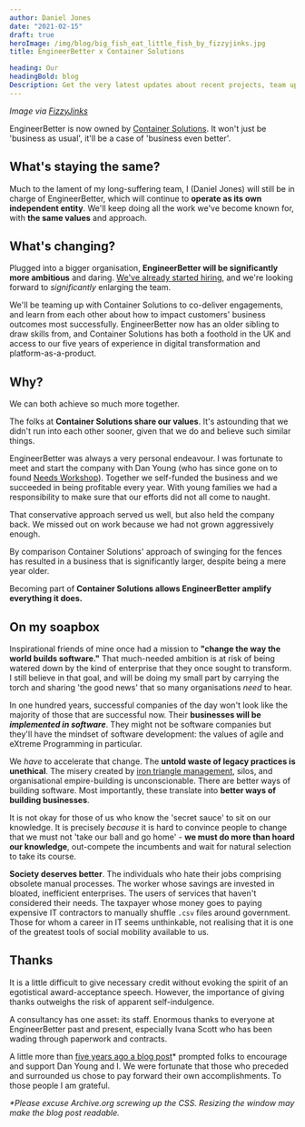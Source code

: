 ```yaml
---
author: Daniel Jones
date: "2021-02-15"
draft: true
heroImage: /img/blog/big_fish_eat_little_fish_by_fizzyjinks.jpg
title: EngineerBetter x Container Solutions

heading: Our
headingBold: blog
Description: Get the very latest updates about recent projects, team updates, thoughts and industry news from our team of EngineerBetter experts.
---
```


_Image via [FizzyJinks](https://www.deviantart.com/fizzyjinks/art/Big-fish-eat-Little-Fish-178970237)_

EngineerBetter is now owned by [Container Solutions](https://www.container-solutions.com). It won't just be 'business as usual', it'll be a case of 'business even better'.

## What's staying the same?

Much to the lament of my long-suffering team, I (Daniel Jones) will still be in charge of EngineerBetter, which will continue to **operate as its own independent entity**. We'll keep doing all the work we've become known for, with **the same values** and approach.

## What's changing?

Plugged into a bigger organisation, **EngineerBetter will be significantly more ambitious** and daring. [We've already started hiring](https://www.linkedin.com/in/cagiti/), and we're looking forward to _significantly_ enlarging the team.

We'll be teaming up with Container Solutions to co-deliver engagements, and learn from each other about how to impact customers' business outcomes most successfully. EngineerBetter now has an older sibling to draw skills from, and Container Solutions has both a foothold in the UK and access to our five years of experience in digital transformation and platform-as-a-product.

## Why?

We can both achieve so much more together.

The folks at **Container Solutions share our values**. It's astounding that we didn't run into each other sooner, given that we do and believe such similar things.

EngineerBetter was always a very personal endeavour. I was fortunate to meet and start the company with Dan Young (who has since gone on to found [Needs Workshop](https://needsworkshop.com/)). Together we self-funded the business and we succeeded in being profitable every year. With young families we had a responsibility to make sure that our efforts did not all come to naught.

That conservative approach served us well, but also held the company back. We missed out on work because we had not grown aggressively enough.

By comparison Container Solutions' approach of swinging for the fences has resulted in a business that is significantly larger, despite being a mere year older.

Becoming part of **Container Solutions allows EngineerBetter amplify everything it does.**

## On my soapbox

Inspirational friends of mine once had a mission to **"change the way the world builds software."** That much-needed ambition is at risk of being watered down by the kind of enterprise that they once sought to transform. I still believe in that goal, and will be doing my small part by carrying the torch and sharing 'the good news' that so many organisations _need_ to hear.

In one hundred years, successful companies of the day won't look like the majority of those that are successful now. Their **businesses will be _implemented in software_**. They might not be software companies but they'll have the mindset of software development: the values of agile and eXtreme Programming in particular.

We _have_ to accelerate that change. The **untold waste of legacy practices is unethical**. The misery created by [iron triangle management](https://www.engineerbetter.com/blog/escaping-iron-triangle/), silos, and organisational empire-building is unconscionable. There are better ways of building software. Most importantly, these translate into **better ways of building businesses**.

It is not okay for those of us who know the 'secret sauce' to sit on our knowledge. It is precisely _because_ it is hard to convince people to change that we must not 'take our ball and go home' - **we must do more than hoard our knowledge**, out-compete the incumbents and wait for natural selection to take its course.

**Society deserves better**. The individuals who hate their jobs comprising obsolete manual processes. The worker whose savings are invested in bloated, inefficient enterprises. The users of services that haven't considered their needs. The taxpayer whose money goes to paying expensive IT contractors to manually shuffle `.csv` files around government. Those for whom a career in IT seems unthinkable, not realising that it is one of the greatest tools of social mobility available to us.

## Thanks

It is a little difficult to give necessary credit without evoking the spirit of an egotistical award-acceptance speech. However, the importance of giving thanks outweighs the risk of apparent self-indulgence.

A consultancy has one asset: its staff. Enormous thanks to everyone at EngineerBetter past and present, especially Ivana Scott who has been wading through paperwork and contracts.

A little more than [five years ago a blog post](https://web.archive.org/web/20160212230224/http://engineerbetter.com/update/2015/12/22/pivotal-cloudcredo.html)* prompted folks to encourage and support Dan Young and I. We were fortunate that those who preceded and surrounded us chose to pay forward their own accomplishments. To those people I am grateful.

_*Please excuse Archive.org screwing up the CSS. Resizing the window may make the blog post readable._
